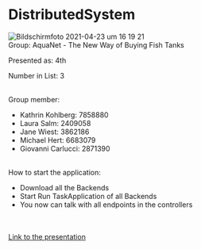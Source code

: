 # DistributedSystem

![Bildschirmfoto 2021-04-23 um 16 19 21](https://user-images.githubusercontent.com/73226873/115885121-e8cc3200-a44f-11eb-96c6-09a014eac946.png)
<br>
Group: AquaNet - The New Way of Buying Fish Tanks 

Presented as: 4th

Number in List: 3
<br><br>

Group member:
  - Kathrin Kohlberg: 7858880
  - Laura Salm: 2409058
  - Jane Wiest: 3862186
  - Michael Hert: 6683079
  - Giovanni Carlucci: 2871390
<br><br>

How to start the application:
- Download all the Backends
- Start Run TaskApplication of all Backends
- You now can talk with all endpoints in the controllers

<br><br>
[Link to the presentation](https://www.canva.com/design/DAEcZMCr9pw/8SRS7-8Z9k_5iut36xYBlg/view?utm_content=DAEcZMCr9pw&utm_campaign=designshare&utm_medium=link&utm_source=publishpresent#1)

